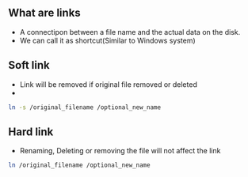 ## What are links
- A connectipon between a file name and the actual data on the disk.
- We can call it as shortcut(Similar to Windows system)

## Soft link
- Link will be removed if original file removed or deleted
- 
```bash
ln -s /original_filename /optional_new_name
```


## Hard link
- Renaming, Deleting or removing the file will not affect the link
 ```bash
 ln /original_filename /optional_new_name
 ```
